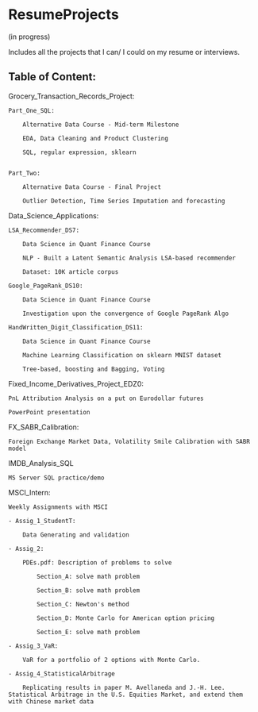 # ResumeProjects
(in progress)

Includes all the projects that I can/ I could on my resume or interviews.

Table of Content:
----------------------
Grocery_Transaction_Records_Project:

    Part_One_SQL: 

        Alternative Data Course - Mid-term Milestone
        
        EDA, Data Cleaning and Product Clustering 
        
        SQL, regular expression, sklearn
        
        
    Part_Two:

        Alternative Data Course - Final Project
        
        Outlier Detection, Time Series Imputation and forecasting

Data_Science_Applications:

    LSA_Recommender_DS7:

        Data Science in Quant Finance Course

        NLP - Built a Latent Semantic Analysis LSA-based recommender 
        
        Dataset: 10K article corpus

    Google_PageRank_DS10:

        Data Science in Quant Finance Course
        
        Investigation upon the convergence of Google PageRank Algo

    HandWritten_Digit_Classification_DS11:

        Data Science in Quant Finance Course
        
        Machine Learning Classification on sklearn MNIST dataset
        
        Tree-based, boosting and Bagging, Voting
    
Fixed_Income_Derivatives_Project_EDZ0:

    PnL Attribution Analysis on a put on Eurodollar futures
    
    PowerPoint presentation

FX_SABR_Calibration:

    Foreign Exchange Market Data, Volatility Smile Calibration with SABR model

IMDB_Analysis_SQL
    
    MS Server SQL practice/demo
    
MSCI_Intern:

    Weekly Assignments with MSCI
    
    - Assig_1_StudentT:
    
        Data Generating and validation
        
    - Assig_2:
    
        PDEs.pdf: Description of problems to solve
        
            Section_A: solve math problem
            
            Section_B: solve math problem
            
            Section_C: Newton's method
            
            Section_D: Monte Carlo for American option pricing
            
            Section_E: solve math problem
            
    - Assig_3_VaR:
    
        VaR for a portfolio of 2 options with Monte Carlo.
        
    - Assig_4_StatisticalArbitrage
    
        Replicating results in paper M. Avellaneda and J.-H. Lee. Statistical Arbitrage in the U.S. Equities Market, and extend them with Chinese market data


